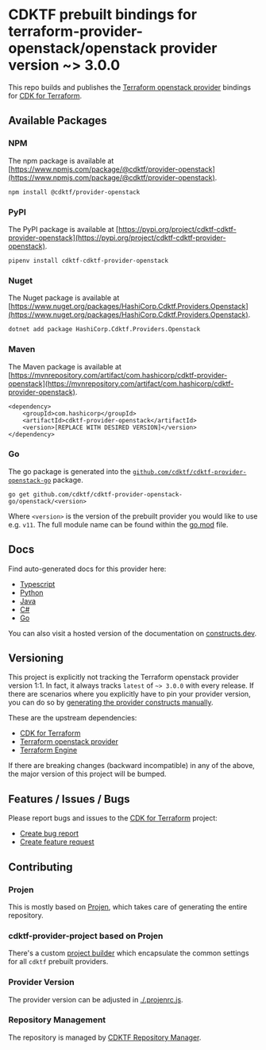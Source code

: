 
# CDKTF prebuilt bindings for terraform-provider-openstack/openstack provider version ~> 3.0.0

This repo builds and publishes the [Terraform openstack provider](https://registry.terraform.io/providers/terraform-provider-openstack/openstack/3.0.0.0/docs) bindings for [CDK for Terraform](https://cdk.tf).

## Available Packages

### NPM

The npm package is available at [https://www.npmjs.com/package/@cdktf/provider-openstack](https://www.npmjs.com/package/@cdktf/provider-openstack).

`npm install @cdktf/provider-openstack`

### PyPI

The PyPI package is available at [https://pypi.org/project/cdktf-cdktf-provider-openstack](https://pypi.org/project/cdktf-cdktf-provider-openstack).

`pipenv install cdktf-cdktf-provider-openstack`

### Nuget

The Nuget package is available at [https://www.nuget.org/packages/HashiCorp.Cdktf.Providers.Openstack](https://www.nuget.org/packages/HashiCorp.Cdktf.Providers.Openstack).

`dotnet add package HashiCorp.Cdktf.Providers.Openstack`

### Maven

The Maven package is available at [https://mvnrepository.com/artifact/com.hashicorp/cdktf-provider-openstack](https://mvnrepository.com/artifact/com.hashicorp/cdktf-provider-openstack).

```
<dependency>
    <groupId>com.hashicorp</groupId>
    <artifactId>cdktf-provider-openstack</artifactId>
    <version>[REPLACE WITH DESIRED VERSION]</version>
</dependency>
```

### Go

The go package is generated into the [`github.com/cdktf/cdktf-provider-openstack-go`](https://github.com/cdktf/cdktf-provider-openstack-go) package.

`go get github.com/cdktf/cdktf-provider-openstack-go/openstack/<version>`

Where `<version>` is the version of the prebuilt provider you would like to use e.g. `v11`. The full module name can be found
within the [go.mod](https://github.com/cdktf/cdktf-provider-openstack-go/blob/main/openstack/go.mod#L1) file.

## Docs

Find auto-generated docs for this provider here: 

- [Typescript](./docs/API.typescript.md)
- [Python](./docs/API.python.md)
- [Java](./docs/API.java.md)
- [C#](./docs/API.csharp.md)
- [Go](./docs/API.go.md)

You can also visit a hosted version of the documentation on [constructs.dev](https://constructs.dev/packages/@cdktf/provider-openstack).

## Versioning

This project is explicitly not tracking the Terraform openstack provider version 1:1. In fact, it always tracks `latest` of `~> 3.0.0` with every release. If there are scenarios where you explicitly have to pin your provider version, you can do so by [generating the provider constructs manually](https://cdk.tf/imports).

These are the upstream dependencies:

- [CDK for Terraform](https://cdk.tf)
- [Terraform openstack provider](https://registry.terraform.io/providers/terraform-provider-openstack/openstack/3.0.0.0)
- [Terraform Engine](https://terraform.io)

If there are breaking changes (backward incompatible) in any of the above, the major version of this project will be bumped.

## Features / Issues / Bugs

Please report bugs and issues to the [CDK for Terraform](https://cdk.tf) project:

- [Create bug report](https://cdk.tf/bug)
- [Create feature request](https://cdk.tf/feature)

## Contributing

### Projen

This is mostly based on [Projen](https://github.com/projen/projen), which takes care of generating the entire repository.

### cdktf-provider-project based on Projen

There's a custom [project builder](https://github.com/cdktf/cdktf-provider-project) which encapsulate the common settings for all `cdktf` prebuilt providers.

### Provider Version

The provider version can be adjusted in [./.projenrc.js](./.projenrc.js).

### Repository Management

The repository is managed by [CDKTF Repository Manager](https://github.com/cdktf/cdktf-repository-manager/).
